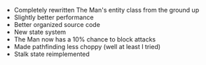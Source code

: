 - Completely rewritten The Man's entity class from the ground up
- Slightly better performance
- Better organized source code
- New state system
- The Man now has a 10% chance to block attacks
- Made pathfinding less choppy (well at least I tried)
- Stalk state reimplemented